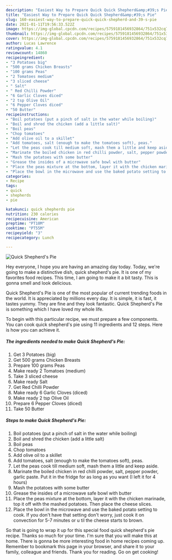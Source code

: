 ```yaml
---
description: "Easiest Way to Prepare Quick Quick Shepherd&amp;#39;s Pie"
title: "Easiest Way to Prepare Quick Quick Shepherd&amp;#39;s Pie"
slug: 160-easiest-way-to-prepare-quick-quick-shepherd-and-39-s-pie
date: 2021-01-11T19:56:33.522Z
image: https://img-global.cpcdn.com/recipes/5759181456932864/751x532cq70/quick-shepherds-pie-recipe-main-photo.jpg
thumbnail: https://img-global.cpcdn.com/recipes/5759181456932864/751x532cq70/quick-shepherds-pie-recipe-main-photo.jpg
cover: https://img-global.cpcdn.com/recipes/5759181456932864/751x532cq70/quick-shepherds-pie-recipe-main-photo.jpg
author: Lucas Lawrence
ratingvalue: 4.1
reviewcount: 14860
recipeingredient:
- "3 Potatoes big"
- "500 grams Chicken Breasts"
- "100 grams Peas"
- "2 Tomatoes medium"
- "3 sliced cheese"
- " Salt"
- " Red Chilli Powder"
- "6 Garlic Cloves diced"
- "2 tsp Olive Oil"
- "6 Pepper Cloves diced"
- "50 Butter"
recipeinstructions:
- "Boil potatoes (put a pinch of salt in the water while boiling)"
- "Boil and shred the chicken (add a little salt)"
- "Boil peas"
- "Chop tomatoes"
- "Add olive oil to a skillet"
- "Add tomatoes, salt (enough to make the tomatoes soft), peas."
- "Let the peas cook till medium soft, mash them a little and keep aside."
- "Marinate the boiled chicken in red chilli powder, salt, pepper powder, garlic paste. Put it in the fridge for as long as you want (I left it for 4 hours)"
- "Mash the potatoes with some butter"
- "Grease the insides of a microwave safe bowl with butter"
- "Place the peas mixture at the bottom, layer it with the chicken marinade, top it off with the mashed potatoes. Then place the cheese slices."
- "Place the bowl in the microwave and use the baked potato setting to cook. If you don&#39;t have that setting don&#39;t worry, just cook it on convection for 5-7 minutes or u til the cheese starts to brown."
categories:
- Recipe
tags:
- quick
- shepherds
- pie

katakunci: quick shepherds pie 
nutrition: 230 calories
recipecuisine: American
preptime: "PT10M"
cooktime: "PT55M"
recipeyield: "3"
recipecategory: Lunch

---
```



![Quick Shepherd&#39;s Pie](https://img-global.cpcdn.com/recipes/5759181456932864/751x532cq70/quick-shepherds-pie-recipe-main-photo.jpg)

Hey everyone, I hope you are having an amazing day today. Today, we're going to make a distinctive dish, quick shepherd&#39;s pie. It is one of my favorites food recipes. This time, I am going to make it a bit tasty. This is gonna smell and look delicious.



Quick Shepherd&#39;s Pie is one of the most popular of current trending foods in the world. It is appreciated by millions every day. It is simple, it is fast, it tastes yummy. They are fine and they look fantastic. Quick Shepherd&#39;s Pie is something which I have loved my whole life.


To begin with this particular recipe, we must prepare a few components. You can cook quick shepherd&#39;s pie using 11 ingredients and 12 steps. Here is how you can achieve it.

<!--inarticleads1-->

##### The ingredients needed to make Quick Shepherd&#39;s Pie:

1. Get 3 Potatoes (big)
1. Get 500 grams Chicken Breasts
1. Prepare 100 grams Peas
1. Make ready 2 Tomatoes (medium)
1. Take 3 sliced cheese
1. Make ready  Salt
1. Get  Red Chilli Powder
1. Make ready 6 Garlic Cloves (diced)
1. Make ready 2 tsp Olive Oil
1. Prepare 6 Pepper Cloves (diced)
1. Take 50 Butter




<!--inarticleads2-->

##### Steps to make Quick Shepherd&#39;s Pie:

1. Boil potatoes (put a pinch of salt in the water while boiling)
1. Boil and shred the chicken (add a little salt)
1. Boil peas
1. Chop tomatoes
1. Add olive oil to a skillet
1. Add tomatoes, salt (enough to make the tomatoes soft), peas.
1. Let the peas cook till medium soft, mash them a little and keep aside.
1. Marinate the boiled chicken in red chilli powder, salt, pepper powder, garlic paste. Put it in the fridge for as long as you want (I left it for 4 hours)
1. Mash the potatoes with some butter
1. Grease the insides of a microwave safe bowl with butter
1. Place the peas mixture at the bottom, layer it with the chicken marinade, top it off with the mashed potatoes. Then place the cheese slices.
1. Place the bowl in the microwave and use the baked potato setting to cook. If you don&#39;t have that setting don&#39;t worry, just cook it on convection for 5-7 minutes or u til the cheese starts to brown.




So that is going to wrap it up for this special food quick shepherd&#39;s pie recipe. Thanks so much for your time. I'm sure that you will make this at home. There is gonna be more interesting food in home recipes coming up. Remember to bookmark this page in your browser, and share it to your family, colleague and friends. Thank you for reading. Go on get cooking!
